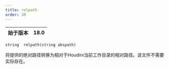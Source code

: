 ```yaml
---
title: relpath
order: 30
---
```

| 始于版本 | 18.0 |
| --- | --- |

`string  relpath(string abspath)`

将提供的绝对路径转换为相对于Houdini当前工作目录的相对路径。该文件不需要实际存在。